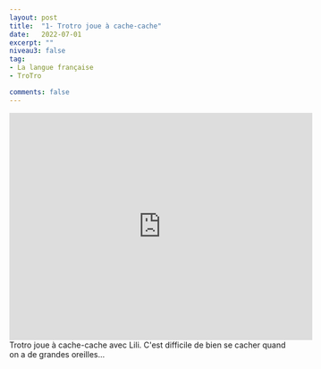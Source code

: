 ```yaml
---
layout: post
title:  "1- Trotro joue à cache-cache"
date:   2022-07-01
excerpt: ""
niveau3: false
tag:
- La langue française
- TroTro

comments: false
---
```

<center>
<img style="display: none;" src="/assets/img/thumbnails/trotro-01.jpg" alt="" width="1" height="1">
<iframe width="542px" height="406px" src="https://www.youtube.com/embed/_bSaiolMhmI?rel=0&controls=1&showinfo=0&modestbranding=1&enablejsapi=1" allowfullscreen frameborder="0" ></iframe></center>
Trotro joue à cache-cache avec Lili. C'est difficile de bien se cacher quand on a de grandes oreilles...
